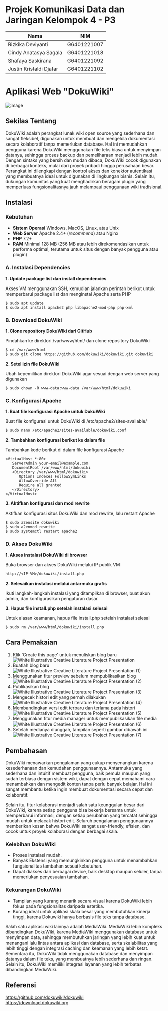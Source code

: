 # Projek Komunikasi Data dan Jaringan Kelompok 4 - P3
|        Nama                  |     NIM      | 
|------------------------------|--------------|
| Rizkika Deviyanti            | G6401221007  | 
| Cindy Anatasya Sagala        | G6401221018  | 
| Shafaya Saskirana            | G6401221092  | 
| Justin Kristaldi Djafar      | G6401221102  | 

# Aplikasi Web "DokuWiki"
![image](https://github.com/user-attachments/assets/7de9be5b-474d-4176-a43d-740b803a9434)

## Sekilas Tentang
DokuWiki adalah perangkat lunak wiki open source yang sederhana dan sangat fleksibel, digunakan untuk membuat dan mengelola dokumentasi secara kolaboratif tanpa memerlukan database. Hal ini memudahkan pengguna karena DokuWiki menggunakan file teks biasa untuk menyimpan datanya, sehingga proses backup dan pemeliharaan menjadi lebih mudah. Dengan sintaks yang bersih dan mudah dibaca, DokuWiki cocok digunakan di berbagai konteks, mulai dari proyek pribadi hingga perusahaan besar. Perangkat ini dilengkapi dengan kontrol akses dan konektor autentikasi yang membuatnya ideal untuk digunakan di lingkungan bisnis. Selain itu, dukungan komunitas yang kuat menghadirkan beragam plugin yang memperluas fungsionalitasnya jauh melampaui penggunaan wiki tradisional.

## Instalasi
### Kebutuhan
- **Sistem Operasi**
Windows, MacOS, Linux, atau Unix
- **Web Server**
Apache 2.4+ (_recommend_) atau Nginx
- **PHP**
7.2+
- **RAM**
Minimal 128 MB (256 MB atau lebih direkomendasikan untuk performa optimal, terutama untuk situs dengan banyak pengguna atau plugin)

### A. Instalasi Dependencies
**1. Update package list dan install dependencies**

Akses VM menggunakan SSH, kemudian jalankan perintah berikut untuk memperbarui package list dan menginstal Apache serta PHP
```
$ sudo apt update
$ sudo apt install apache2 php libapache2-mod-php php-xml
```
### B. Download DokuWiki
**1. Clone repository DokuWiki dari GitHub**

Pindahkan ke direktori /var/www/html/ dan clone repository DokuWiki
```
$ cd /var/www/html
$ sudo git clone https://github.com/dokuwiki/dokuwiki.git dokuwiki
```
**2. Setel izin file DokuWiki**

Ubah kepemilikan direktori DokuWiki agar sesuai dengan web server yang digunakan
```
$ sudo chown -R www-data:www-data /var/www/html/dokuwiki
```
### C. Konfigurasi Apache
**1. Buat file konfigurasi Apache untuk DokuWiki**

Buat file konfigurasi untuk DokuWiki di /etc/apache2/sites-available/
```
$ sudo nano /etc/apache2/sites-available/dokuwiki.conf
```
**2. Tambahkan konfigurasi berikut ke dalam file**

Tambahkan kode berikut di dalam file konfigurasi Apache
```
<VirtualHost *:80>
   ServerAdmin your-email@example.com
   DocumentRoot /var/www/html/dokuwiki
   <Directory /var/www/html/dokuwiki>
      Options Indexes FollowSymLinks
      AllowOverride All
      Require all granted
   </Directory>
</VirtualHost>
```
**3. Aktifkan konfigurasi dan mod rewrite**

Aktifkan konfigurasi situs DokuWiki dan mod rewrite, lalu restart Apache
```
$ sudo a2ensite dokuwiki
$ sudo a2enmod rewrite
$ sudo systemctl restart apache2
```
### D. Akses DokuWiki
**1. Akses instalasi DokuWiki di browser**

Buka browser dan akses DokuWiki melalui IP publik VM
```
http://<IP-VM>/dokuwiki/install.php
```
**2. Selesaikan instalasi melalui antarmuka grafis**

Ikuti langkah-langkah instalasi yang ditampilkan di browser, buat akun admin, dan konfigurasikan pengaturan dasar.

**3. Hapus file install.php setelah instalasi selesai**

Untuk alasan keamanan, hapus file install.php setelah instalasi selesai
```
$ sudo rm /var/www/html/dokuwiki/install.php
```
## Cara Pemakaian
1. Klik 'Create this page' untuk menuliskan blog baru
![White Illustrative Creative Literature Project Presentation](https://github.com/user-attachments/assets/24dd8c9d-83ec-4377-8af3-ab7760bc727b)
2. Buatlah blog baru
![White Illustrative Creative Literature Project Presentation (1)](https://github.com/user-attachments/assets/ceb2cd61-81dc-4a99-bc77-2d6b98e597b3)
3. Menggunakan fitur preview sebelum mempublikasikan blog
![White Illustrative Creative Literature Project Presentation (2)](https://github.com/user-attachments/assets/e2f9afc4-98ec-49c8-80ee-0e5b5e395c49)
4. Publikasikan blog
![White Illustrative Creative Literature Project Presentation (3)](https://github.com/user-attachments/assets/6f2aac73-9b69-4b4e-a3ec-e77d430dc1c3)
5. Mengecek histori edit yang pernah dilakukan
![White Illustrative Creative Literature Project Presentation (4)](https://github.com/user-attachments/assets/4820676e-4ace-42bd-a9d3-c4f1c7bf2a69)
6. Membandingkan versi edit terbaru dan terlama pada histori
![White Illustrative Creative Literature Project Presentation (5)](https://github.com/user-attachments/assets/b2f407b9-8a7d-47ea-a7e9-eea604a81adf)
7. Menggunakan fitur media manager untuk mempublikasikan file media
![White Illustrative Creative Literature Project Presentation (6)](https://github.com/user-attachments/assets/339250f4-2cfe-474f-9536-c905f87ac349)
8. Setelah medianya diunggah, tampilan seperti gambar dibawah ini
![White Illustrative Creative Literature Project Presentation (7)](https://github.com/user-attachments/assets/172a371a-bcaf-42d3-8ac7-74c36ce163b5)

## Pembahasan
DokuWiki menawarkan pengalaman yang cukup menyenangkan karena kesederhanaan dan kemudahan penggunaannya. Antarmuka yang sederhana dan intuitif membuat pengguna, baik pemula maupun yang sudah terbiasa dengan sistem wiki, dapat dengan cepat memahami cara menambahkan dan mengedit konten tanpa perlu banyak belajar. Hal ini sangat membantu ketika ingin membuat dokumentasi secara cepat dan kolaboratif. 

Selain itu, fitur kolaborasi menjadi salah satu keunggulan besar dari DokuWiki, karena setiap pengguna bisa bekerja bersama untuk memperbarui informasi, dengan setiap perubahan yang tercatat sehingga mudah untuk melacak histori edit. Seluruh pengalaman penggunaannya memberikan kesan bahwa DokuWiki sangat user-friendly, efisien, dan cocok untuk proyek kolaborasi dengan berbagai skala.

### Kelebihan DokuWiki
- Proses instalasi mudah. <br>
- Banyak Ekstensi yang memungkinkan pengguna untuk menambahkan fungsionalitas tambahan sesuai kebutuhan. <br>
- Dapat diakses dari berbagai device, baik desktop maupun seluler, tanpa memerlukan penyesuaian tambahan. <br>

### Kekurangan DokuWiki
- Tampilan yang kurang menarik secara visual karena DokuWiki lebih fokus pada fungsionalitas daripada estetika. <br>
- Kurang ideal untuk aplikasi skala besar yang membutuhkan kinerja tinggi, karena Dokuwiki hanya berbasis file teks tanpa database. <br>

Salah satu aplikasi wiki lainnya adalah MediaWiki. MediaWiki lebih kompleks dibandingkan DokuWiki, karena MediaWiki menggunakan database untuk menyimpan data, sehingga membutuhkan jaringan yang lebih kuat untuk menangani lalu lintas antara aplikasi dan database, serta skalabilitas yang lebih tinggi dengan integrasi caching dan keamanan yang lebih ketat. Sementara itu, DokuWiki tidak menggunakan database dan menyimpan datanya dalam file teks, yang membuatnya lebih sederhana dan ringan. Selain itu, DokuWiki memiliki integrasi layanan yang lebih terbatas dibandingkan MediaWiki.

## Referensi
https://github.com/dokuwiki/dokuwiki <br>
https://download.dokuwiki.org
